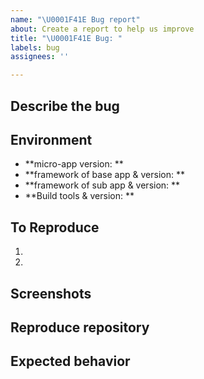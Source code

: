 ```yaml
---
name: "\U0001F41E Bug report"
about: Create a report to help us improve
title: "\U0001F41E Bug: "
labels: bug
assignees: ''

---
```


## Describe the bug
<!-- A clear and concise description of what the bug is. -->

## Environment
- **micro-app version: **
- **framework of base app & version: **
- **framework of sub app & version: **
- **Build tools & version: **

## To Reproduce
1.
2.

## Screenshots
<!-- If possible, please upload screenshots of the code, console, terminal, etc. to help us understand your problem. -->

## Reproduce repository
<!-- Please provide a condensed code repository and upload it to your own github to help us reproduce your problem. -->

## Expected behavior
<!-- A clear and concise description of what you expected to happen. -->
